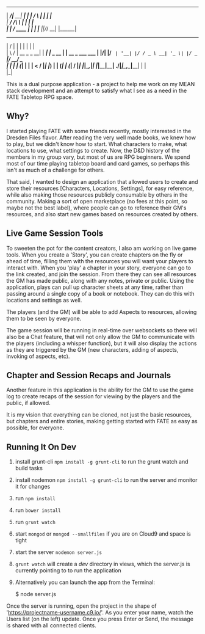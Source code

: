  ______   _______ ______ 
|  ____/\|__   __|  ____|
| |__ /  \  | |  | |__   
|  __/ /\ \ | |  |  __|  
| | / ____ \| |  | |____ 
|_|/_/    \_\_|  |______|
                         
                         
 __  __            _        _         _                
|  \/  |          | |      | |       | |               
| \  / | __ _ _ __| | _____| |_ _ __ | | __ _  ___ ___ 
| |\/| |/ _` | '__| |/ / _ \ __| '_ \| |/ _` |/ __/ _ \
| |  | | (_| | |  |   <  __/ |_| |_) | | (_| | (_|  __/
|_|  |_|\__,_|_|  |_|\_\___|\__| .__/|_|\__,_|\___\___|
                               | |                     
                               |_|                     


This is a dual purpose application - a project to help me work on my MEAN stack development and an attempt to satisfy what I see as a need in the FATE Tabletop RPG space.

## Why?
I started playing FATE with some friends recently, mostly interested in the Dresden Files flavor.  After reading the very well made books, we knew how to play, but we didn't know how to start. What characters to make, what locations to use, what settings to create.  Now, the D&D history of the members in my group vary, but most of us are RPG beginners. We spend most of our time playing tabletop board and card games, so perhaps this isn't as much of a challenge for others. 

That said, I wanted to design an application that allowed users to create and store their resources [Characters, Locations, Settings], for easy reference, while also making those resources publicly consumable by others in the community.  Making a sort of open marketplace (no fees at this point, so maybe not the best label), where people can go to reference their GM's resources, and also start new games based on resources created by others.

## Live Game Session Tools 

To sweeten the pot for the content creators, I also am working on live game tools.  When you create a 'Story', you can create chapters on the fly or ahead of time, filling them with the resources you will want your players to interact with. When you 'play' a chapter in your story, everyone can go to the link created, and join the session.  From there they can see all resources the GM has made public, along with any notes, private or public. Using the application, plays can pull up character sheets at any time, rather than passing around a single copy of a book or notebook.  They can do this with locations and settings as well.

The players (and the GM) will be able to add Aspects to resources, allowing them to be seen by everyone.

The game session will be running in real-time over websockets so there will also be a Chat feature, that will not only allow the GM to communicate with the players (including a whisper function), but it will also display the actions as they are triggered by the GM (new characters, adding of aspects, invoking of aspects, etc). 

## Chapter and Session Recaps and Journals
Another feature in this application is the ability for the GM to use the game log to create recaps of the session for viewing by the players and the public, if allowed.

It is my vision that everything can be cloned, not just the basic resources, but chapters and entire stories, making getting started with FATE as easy as possible, for everyone. 

## Running It On Dev

1) install grunt-cli `npm install -g grunt-cli` to run the grunt watch and build tasks

2) install nodemon `npm install -g grunt-cli` to run the server and monitor it for changes

3) run `npm install`

4) run `bower install`

5) run `grunt watch`

6) start `mongod`  or  `mongod --smallfiles` if you are on Cloud9 and space is tight

7) start the server `nodemon server.js`


5) `grunt watch` will create a *dev* directory in views, which the server.js is currently pointing to to run the application

2) Alternatively you can launch the app from the Terminal:

    $ node server.js

Once the server is running, open the project in the shape of 'https://projectname-username.c9.io/'. As you enter your name, watch the Users list (on the left) update. Once you press Enter or Send, the message is shared with all connected clients.
